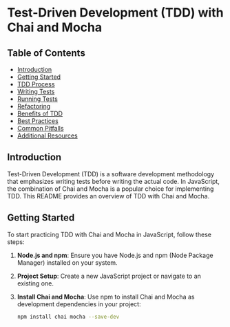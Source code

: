 # Test-Driven Development (TDD) with Chai and Mocha 

## Table of Contents
- [Introduction](#introduction)
- [Getting Started](#getting-started)
- [TDD Process](#tdd-process)
- [Writing Tests](#writing-tests)
- [Running Tests](#running-tests)
- [Refactoring](#refactoring)
- [Benefits of TDD](#benefits-of-tdd)
- [Best Practices](#best-practices)
- [Common Pitfalls](#common-pitfalls)
- [Additional Resources](#additional-resources)

## Introduction

Test-Driven Development (TDD) is a software development methodology that emphasizes writing tests before writing the actual code. In JavaScript, the combination of Chai and Mocha is a popular choice for implementing TDD. This README provides an overview of TDD with Chai and Mocha.

## Getting Started

To start practicing TDD with Chai and Mocha in JavaScript, follow these steps:

1. **Node.js and npm**: Ensure you have Node.js and npm (Node Package Manager) installed on your system.

2. **Project Setup**: Create a new JavaScript project or navigate to an existing one.

3. **Install Chai and Mocha**: Use npm to install Chai and Mocha as development dependencies in your project:

   ```bash
   npm install chai mocha --save-dev
